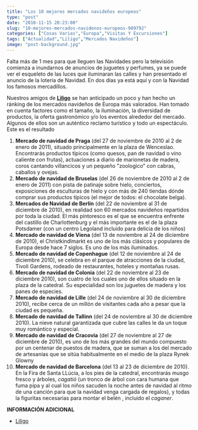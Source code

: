 ```yaml
---
title: "Los 10 mejores mercados navideños europeos"
type: "post"
date: "2010-11-15 20:23:00"
slug: "10-mejores-mercados-navidenos-europeos-989792"
categories: ["Cosas Varias","Europa","Visitas Y Excursiones"]
tags: ["Actualidad","Liligo","Mercados Navideños"]
image: "post-background.jpg"
---
```


[](/wp-content/uploads/2010/11/989792-314197.jpg)

Falta más de 1 mes para que lleguen las Navidades pero la televisión comienza a inundarnos de anuncios de juguetes y perfumes, ya se puede ver el esqueleto de las luces que iluminaran las calles y han presentado el anuncio de la loteria de Navidad. En dos días ya está aquí y con la Navidad los famosos mercadillos.

Nuestros amigos de **[Liligo](http://www.liligo.com)** se han anticipado un poco y han hecho un ránking de los mercados navideños de Europa más valorados. Han tomado en cuenta factores como el tamaño, la iluminación, la diversidad de productos, la oferta gastronómico y/o los eventos alrededor del mercado. Algunos de ellos son un auténtico reclamo turístico y todo un espectáculo. Este es el resultado

1. **[](/wp-content/uploads/2010/11/989792-314198.jpg)Mercado de navidad de Praga** (del 27 de noviembre de 2010 al 2 de enero de 2011), situado principalmente en la plaza de Wenceslao. Encontrarás productos típicos (como quesos, pan de navidad o vino caliente con frutas), actuaciones a diario de marionetas de madera, coros cantando villancicos y un pequeño "zoologico" con cabras, caballos y ovejas.
2. **Mercado de navidad de Bruselas** (del 26 de noviembre de 2010 al 2 de enero de 2011) con pista de patinaje sobre hielo, conciertos, exposiciones de esculturas de hielo y con más de 240 tiendas dónde comprar sus productos típicos (el mejor de todos: el chocolate belga).
3. **Mercados de Navidad de Berlín** (del 22 de noviembre al 31 de diciembre de 2010), en realidad son 60 mercados navideños repartidos por toda la ciudad. El más pintoresco es el que se encuentra enfrente del castillo de Charlottenburg y el más importante es el de la plaza Potsdamer (con un centro Legoland incluido para delicia de los niños)
4. **[](/wp-content/uploads/2010/11/989792-314199.jpg)Mercado de navidad de Viena** (del 13 de noviembre al 24 de diciembre de 2010), el Christkindlmarkt es uno de los más clásicos y populares de Europa desde hace 7 siglos. Es uno de los más iluminados.
5. **Mercado de navidad de Copenhague** (del 12 de noviembre al 24 de diciembre 2010), se celebra en el parque de atracciones de la ciudad, Tivoli Gardens, rodeado de restaurantes, hoteles y montañas rusas.
6. **Mercado de navidad de Colonia** (del 22 de noviembre al 23 de diciembre 2010), son cuatro de los cuales uno de ellos situado en la plaza de la catedral. Su especialidad son los juguetes de madera y los panes de especies.
7. **Mercado de navidad de Lille** (del 24 de noviembre al 30 de diciembre 2010), recibe cerca de un millón de visitantes cada año a pesar que la ciudad es pequeña.
8. **Mercado de navidad de Tallinn** (del 24 de noviembre al 30 de diciembre 2010). La nieve natural garantizada que cubre las calles le da un toque muy romántico y especial.
9. **Mercado de navidad de Cracovia** (del 27 de noviembre al 27 de diciembre de 2010), es uno de los más grandes del mundo compuesto por un centenar de puestos de madera, que se suman a los del mercado de artesanías que se sitúa habitualmente en el medio de la plaza Rynek Glowny
10. **Mercado de navidad de Barcelona** (del 13 al 23 de diciembre de 2010). En la Fira de Santa LLúcia, a los pies de la catedral, encontrarás musgo fresco y árboles, *cagatió* (un tronco de árbol con cara humana que fuma pipa y al cual los niños sacuden la noche antes de navidad al ritmo de una canción para que la navidad venga cargada de regalos), y todas la figuritas necesarias para montar el belén , incluido el *caganer*.

 **INFORMACIÓN ADICIONAL**

- [Liligo](http://www.liligo.com)